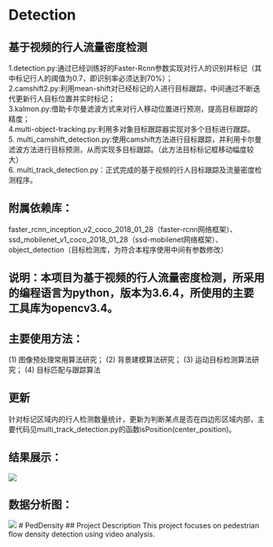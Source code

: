 # Detection
## 基于视频的行人流量密度检测

1.detection.py:通过已经训练好的Faster-Rcnn参数实现对行人的识别并标记（其中标记行人的阈值为0.7，即识别率必须达到70%）；<br>
2.camshift2.py:利用mean-shift对已经标记的人进行目标跟踪，中间通过不断迭代更新行人目标位置并实时标记；<br>
3.kalmon.py:借助卡尔曼滤波方式来对行人移动位置进行预测，提高目标跟踪的精度；<br>
4.multi-object-tracking.py:利用多对象目标跟踪器实现对多个目标进行跟踪。<br>
5. multi_camshift_detection.py:使用camshift方法进行目标跟踪，并利用卡尔曼滤波方法进行目标预测，从而实现多目标跟踪。（此方法目标标记框移动幅度较大）
<br>6. multi_track_detection.py：正式完成的基于视频的行人目标跟踪及流量密度检测程序。

## 附属依赖库：
faster_rcnn_inception_v2_coco_2018_01_28（faster-rcnn网络框架）、
ssd_mobilenet_v1_coco_2018_01_28（ssd-mobilenet网络框架）、object_detection（目标检测库，为符合本程序使用中间有参数修改）

## 说明：本项目为基于视频的行人流量密度检测，所采用的编程语言为python，版本为3.6.4，所使用的主要工具库为opencv3.4。



## 主要使用方法：
(1) 图像预处理常用算法研究； 
(2) 背景建模算法研究； 
(3) 运动目标检测算法研究； 
(4) 目标匹配与跟踪算法

## 更新
针对标记区域内的行人检测数量统计，更新为判断某点是否在四边形区域内部，主要代码见multi_track_detection.py的函数isPosition(center_position)。





## 结果展示：
![](https://github.com/librahfacebook/Detection/blob/master/result_images/result.jpg) 

## 数据分析图：<br>
![](https://github.com/librahfacebook/Detection/blob/master/result_images/analysis.png)
#   P e d D e n s i t y  
 # #   P r o j e c t   D e s c r i p t i o n  
 T h i s   p r o j e c t   f o c u s e s   o n   p e d e s t r i a n   f l o w   d e n s i t y   d e t e c t i o n   u s i n g   v i d e o   a n a l y s i s .  
 